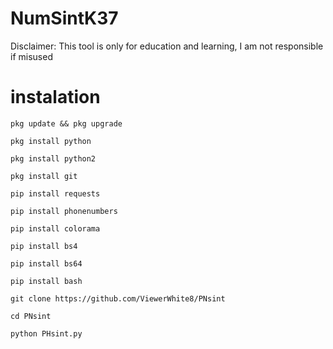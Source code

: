 # NumSintK37
Disclaimer: This tool is only for education and learning, I am not responsible if misused 

# instalation 

```
pkg update && pkg upgrade
```
```
pkg install python 
```
```
pkg install python2 
```
```
pkg install git
```
```
pip install requests 
```
```
pip install phonenumbers 
```
```
pip install colorama 
```
```
pip install bs4 
```
```
pip install bs64  
```
```
pip install bash 
```
```
git clone https://github.com/ViewerWhite8/PNsint
```
```
cd PNsint
```
```
python PHsint.py
```
